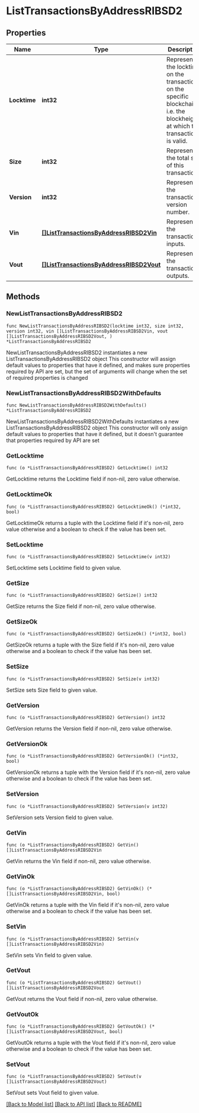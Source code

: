 # ListTransactionsByAddressRIBSD2

## Properties

Name | Type | Description | Notes
------------ | ------------- | ------------- | -------------
**Locktime** | **int32** | Represents the locktime on the transaction on the specific blockchain, i.e. the blockheight at which the transaction is valid. | 
**Size** | **int32** | Represents the total size of this transaction. | 
**Version** | **int32** | Represents the transaction&#39;s version number. | 
**Vin** | [**[]ListTransactionsByAddressRIBSD2Vin**](ListTransactionsByAddressRIBSD2Vin.md) | Represents the transaction inputs. | 
**Vout** | [**[]ListTransactionsByAddressRIBSD2Vout**](ListTransactionsByAddressRIBSD2Vout.md) | Represents the transaction outputs. | 

## Methods

### NewListTransactionsByAddressRIBSD2

`func NewListTransactionsByAddressRIBSD2(locktime int32, size int32, version int32, vin []ListTransactionsByAddressRIBSD2Vin, vout []ListTransactionsByAddressRIBSD2Vout, ) *ListTransactionsByAddressRIBSD2`

NewListTransactionsByAddressRIBSD2 instantiates a new ListTransactionsByAddressRIBSD2 object
This constructor will assign default values to properties that have it defined,
and makes sure properties required by API are set, but the set of arguments
will change when the set of required properties is changed

### NewListTransactionsByAddressRIBSD2WithDefaults

`func NewListTransactionsByAddressRIBSD2WithDefaults() *ListTransactionsByAddressRIBSD2`

NewListTransactionsByAddressRIBSD2WithDefaults instantiates a new ListTransactionsByAddressRIBSD2 object
This constructor will only assign default values to properties that have it defined,
but it doesn't guarantee that properties required by API are set

### GetLocktime

`func (o *ListTransactionsByAddressRIBSD2) GetLocktime() int32`

GetLocktime returns the Locktime field if non-nil, zero value otherwise.

### GetLocktimeOk

`func (o *ListTransactionsByAddressRIBSD2) GetLocktimeOk() (*int32, bool)`

GetLocktimeOk returns a tuple with the Locktime field if it's non-nil, zero value otherwise
and a boolean to check if the value has been set.

### SetLocktime

`func (o *ListTransactionsByAddressRIBSD2) SetLocktime(v int32)`

SetLocktime sets Locktime field to given value.


### GetSize

`func (o *ListTransactionsByAddressRIBSD2) GetSize() int32`

GetSize returns the Size field if non-nil, zero value otherwise.

### GetSizeOk

`func (o *ListTransactionsByAddressRIBSD2) GetSizeOk() (*int32, bool)`

GetSizeOk returns a tuple with the Size field if it's non-nil, zero value otherwise
and a boolean to check if the value has been set.

### SetSize

`func (o *ListTransactionsByAddressRIBSD2) SetSize(v int32)`

SetSize sets Size field to given value.


### GetVersion

`func (o *ListTransactionsByAddressRIBSD2) GetVersion() int32`

GetVersion returns the Version field if non-nil, zero value otherwise.

### GetVersionOk

`func (o *ListTransactionsByAddressRIBSD2) GetVersionOk() (*int32, bool)`

GetVersionOk returns a tuple with the Version field if it's non-nil, zero value otherwise
and a boolean to check if the value has been set.

### SetVersion

`func (o *ListTransactionsByAddressRIBSD2) SetVersion(v int32)`

SetVersion sets Version field to given value.


### GetVin

`func (o *ListTransactionsByAddressRIBSD2) GetVin() []ListTransactionsByAddressRIBSD2Vin`

GetVin returns the Vin field if non-nil, zero value otherwise.

### GetVinOk

`func (o *ListTransactionsByAddressRIBSD2) GetVinOk() (*[]ListTransactionsByAddressRIBSD2Vin, bool)`

GetVinOk returns a tuple with the Vin field if it's non-nil, zero value otherwise
and a boolean to check if the value has been set.

### SetVin

`func (o *ListTransactionsByAddressRIBSD2) SetVin(v []ListTransactionsByAddressRIBSD2Vin)`

SetVin sets Vin field to given value.


### GetVout

`func (o *ListTransactionsByAddressRIBSD2) GetVout() []ListTransactionsByAddressRIBSD2Vout`

GetVout returns the Vout field if non-nil, zero value otherwise.

### GetVoutOk

`func (o *ListTransactionsByAddressRIBSD2) GetVoutOk() (*[]ListTransactionsByAddressRIBSD2Vout, bool)`

GetVoutOk returns a tuple with the Vout field if it's non-nil, zero value otherwise
and a boolean to check if the value has been set.

### SetVout

`func (o *ListTransactionsByAddressRIBSD2) SetVout(v []ListTransactionsByAddressRIBSD2Vout)`

SetVout sets Vout field to given value.



[[Back to Model list]](../README.md#documentation-for-models) [[Back to API list]](../README.md#documentation-for-api-endpoints) [[Back to README]](../README.md)


